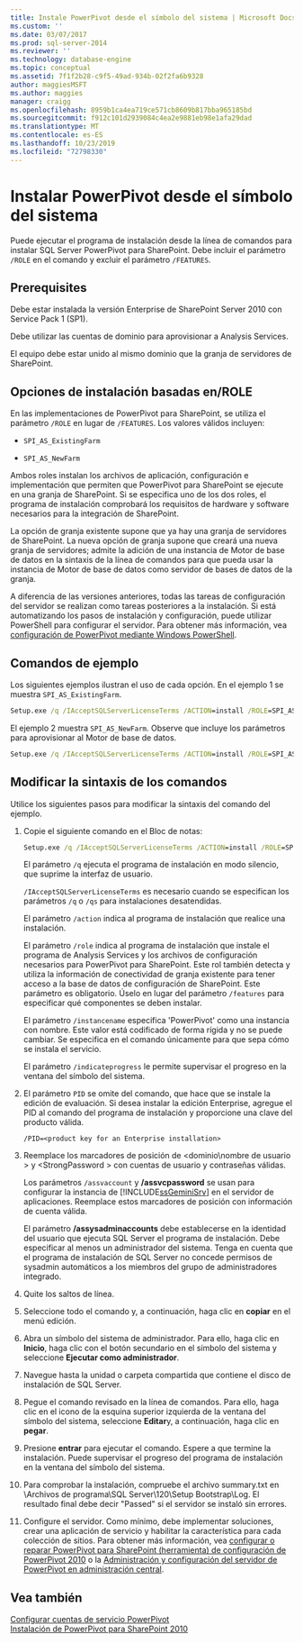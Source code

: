 ```yaml
---
title: Instale PowerPivot desde el símbolo del sistema | Microsoft Docs
ms.custom: ''
ms.date: 03/07/2017
ms.prod: sql-server-2014
ms.reviewer: ''
ms.technology: database-engine
ms.topic: conceptual
ms.assetid: 7f1f2b28-c9f5-49ad-934b-02f2fa6b9328
author: maggiesMSFT
ms.author: maggies
manager: craigg
ms.openlocfilehash: 8959b1ca4ea719ce571cb8609b817bba965185bd
ms.sourcegitcommit: f912c101d2939084c4ea2e9881eb98e1afa29dad
ms.translationtype: MT
ms.contentlocale: es-ES
ms.lasthandoff: 10/23/2019
ms.locfileid: "72798330"
---
```

# <a name="install-powerpivot-from-the-command-prompt"></a>Instalar PowerPivot desde el símbolo del sistema
  Puede ejecutar el programa de instalación desde la línea de comandos para instalar SQL Server PowerPivot para SharePoint. Debe incluir el parámetro `/ROLE` en el comando y excluir el parámetro `/FEATURES`.  
  
## <a name="prerequisites"></a>Prerequisites  
 Debe estar instalada la versión Enterprise de SharePoint Server 2010 con Service Pack 1 (SP1).  
  
 Debe utilizar las cuentas de dominio para aprovisionar a Analysis Services.  
  
 El equipo debe estar unido al mismo dominio que la granja de servidores de SharePoint.  
  
##  <a name="Commands"></a>Opciones de instalación basadas en/ROLE  
 En las implementaciones de PowerPivot para SharePoint, se utiliza el parámetro `/ROLE` en lugar de `/FEATURES`. Los valores válidos incluyen:  
  
-   `SPI_AS_ExistingFarm`  
  
-   `SPI_AS_NewFarm`  
  
 Ambos roles instalan los archivos de aplicación, configuración e implementación que permiten que PowerPivot para SharePoint se ejecute en una granja de SharePoint. Si se especifica uno de los dos roles, el programa de instalación comprobará los requisitos de hardware y software necesarios para la integración de SharePoint.  
  
 La opción de granja existente supone que ya hay una granja de servidores de SharePoint. La nueva opción de granja supone que creará una nueva granja de servidores; admite la adición de una instancia de Motor de base de datos en la sintaxis de la línea de comandos para que pueda usar la instancia de Motor de base de datos como servidor de bases de datos de la granja.  
  
 A diferencia de las versiones anteriores, todas las tareas de configuración del servidor se realizan como tareas posteriores a la instalación. Si está automatizando los pasos de instalación y configuración, puede utilizar PowerShell para configurar el servidor. Para obtener más información, vea [configuración de PowerPivot mediante Windows PowerShell](https://docs.microsoft.com/analysis-services/power-pivot-sharepoint/power-pivot-configuration-using-windows-powershell).  
  
## <a name="example-commands"></a>Comandos de ejemplo  
 Los siguientes ejemplos ilustran el uso de cada opción. En el ejemplo 1 se muestra `SPI_AS_ExistingFarm`.  
  
```cmd
Setup.exe /q /IAcceptSQLServerLicenseTerms /ACTION=install /ROLE=SPI_AS_ExistingFarm /INSTANCENAME=PowerPivot /INDICATEPROGRESS/ASSVCACCOUNT=<DomainName\UserName> /ASSVCPASSWORD=<StrongPassword> /ASSYSADMINACCOUNTS=<DomainName\UserName>   
```  
  
 El ejemplo 2 muestra `SPI_AS_NewFarm`. Observe que incluye los parámetros para aprovisionar al Motor de base de datos.  
  
```cmd
Setup.exe /q /IAcceptSQLServerLicenseTerms /ACTION=install /ROLE=SPI_AS_NewFarm /INSTANCENAME=PowerPivot /INDICATEPROGRESS/SQLSVCACCOUNT=<DomainName\UserName> /SQLSVCPASSWORD=<StrongPassword> /SQLSYSADMINACCOUNTS=<DomainName\UserName> /AGTSVCACCOUNT=<DomainName\UserName> /AGTSVCPASSWORD=<StrongPassword> /ASSVCACCOUNT=<DomainName\UserName> /ASSVCPASSWORD=<StrongPassword> /ASSYSADMINACCOUNTS=<DomainName\UserName>   
```  
  
##  <a name="Join"></a>Modificar la sintaxis de los comandos  
 Utilice los siguientes pasos para modificar la sintaxis del comando del ejemplo.  
  
1.  Copie el siguiente comando en el Bloc de notas:  
  
    ```cmd
    Setup.exe /q /IAcceptSQLServerLicenseTerms /ACTION=install /ROLE=SPI_AS_ExistingFarm /INSTANCENAME=PowerPivot /INDICATEPROGRESS/ASSVCACCOUNT=<DomainName\UserName> /ASSVCPASSWORD=<StrongPassword> /ASSYSADMINACCOUNTS=<DomainName\UserName>   
    ```  
  
     El parámetro `/q` ejecuta el programa de instalación en modo silencio, que suprime la interfaz de usuario.  
  
     `/IAcceptSQLServerLicenseTerms` es necesario cuando se especifican los parámetros `/q` o `/qs` para instalaciones desatendidas.  
  
     El parámetro `/action` indica al programa de instalación que realice una instalación.  
  
     El parámetro `/role` indica al programa de instalación que instale el programa de Analysis Services y los archivos de configuración necesarios para PowerPivot para SharePoint. Este rol también detecta y utiliza la información de conectividad de granja existente para tener acceso a la base de datos de configuración de SharePoint. Este parámetro es obligatorio. Úselo en lugar del parámetro `/features` para especificar qué componentes se deben instalar.  
  
     El parámetro `/instancename` especifica 'PowerPivot' como una instancia con nombre. Este valor está codificado de forma rígida y no se puede cambiar. Se especifica en el comando únicamente para que sepa cómo se instala el servicio.  
  
     El parámetro `/indicateprogress` le permite supervisar el progreso en la ventana del símbolo del sistema.  
  
2.  El parámetro `PID` se omite del comando, que hace que se instale la edición de evaluación. Si desea instalar la edición Enterprise, agregue el PID al comando del programa de instalación y proporcione una clave del producto válida.  
  
    ```  
    /PID=<product key for an Enterprise installation>  
    ```  
  
3.  Reemplace los marcadores de posición de \<dominio\nombre de usuario > y \<StrongPassword > con cuentas de usuario y contraseñas válidas.  
  
     Los parámetros `/assvaccount` y **/assvcpassword** se usan para configurar la instancia de [!INCLUDE[ssGeminiSrv](../../includes/ssgeminisrv-md.md)] en el servidor de aplicaciones. Reemplace estos marcadores de posición con información de cuenta válida.  
  
     El parámetro **/assysadminaccounts** debe establecerse en la identidad del usuario que ejecuta SQL Server el programa de instalación. Debe especificar al menos un administrador del sistema. Tenga en cuenta que el programa de instalación de SQL Server no concede permisos de sysadmin automáticos a los miembros del grupo de administradores integrado.  
  
4.  Quite los saltos de línea.  
  
5.  Seleccione todo el comando y, a continuación, haga clic en **copiar** en el menú edición.  
  
6.  Abra un símbolo del sistema de administrador. Para ello, haga clic en **Inicio**, haga clic con el botón secundario en el símbolo del sistema y seleccione **Ejecutar como administrador**.  
  
7.  Navegue hasta la unidad o carpeta compartida que contiene el disco de instalación de SQL Server.  
  
8.  Pegue el comando revisado en la línea de comandos. Para ello, haga clic en el icono de la esquina superior izquierda de la ventana del símbolo del sistema, seleccione **Editar**y, a continuación, haga clic en **pegar**.  
  
9. Presione **entrar** para ejecutar el comando. Espere a que termine la instalación. Puede supervisar el progreso del programa de instalación en la ventana del símbolo del sistema.  
  
10. Para comprobar la instalación, compruebe el archivo summary.txt en \Archivos de programa\SQL Server\120\Setup Bootstrap\Log. El resultado final debe decir "Passed" si el servidor se instaló sin errores.  
  
11. Configure el servidor. Como mínimo, debe implementar soluciones, crear una aplicación de servicio y habilitar la característica para cada colección de sitios. Para obtener más información, vea [configurar o reparar PowerPivot para SharePoint &#40;herramienta&#41; de configuración de PowerPivot 2010](../../../2014/analysis-services/configure-repair-powerpivot-sharepoint-2010.md) o la [Administración y configuración del servidor de PowerPivot en administración central](https://docs.microsoft.com/analysis-services/power-pivot-sharepoint/power-pivot-server-administration-and-configuration-in-central-administration).  
  
## <a name="see-also"></a>Vea también  
 [Configurar cuentas de servicio PowerPivot](https://docs.microsoft.com/analysis-services/power-pivot-sharepoint/configure-power-pivot-service-accounts)   
 [Instalación de PowerPivot para SharePoint 2010](../../../2014/sql-server/install/powerpivot-for-sharepoint-2010-installation.md)  
